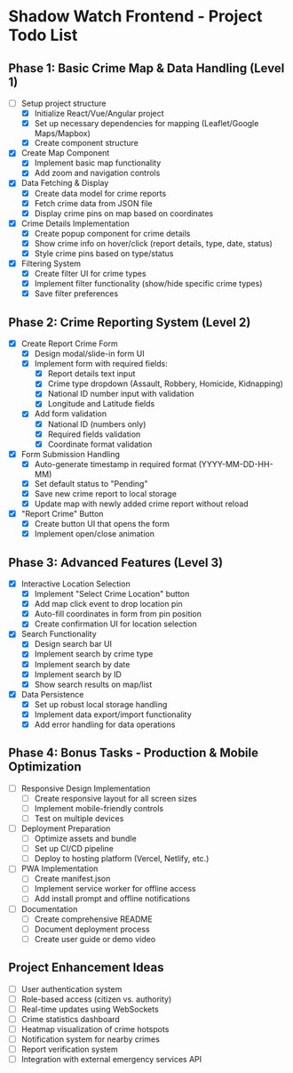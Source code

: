 # Shadow Watch Frontend - Project Todo List

## Phase 1: Basic Crime Map & Data Handling (Level 1)
- [ ] Setup project structure
  - [x] Initialize React/Vue/Angular project
  - [x] Set up necessary dependencies for mapping (Leaflet/Google Maps/Mapbox)
  - [x] Create component structure
- [x] Create Map Component
  - [x] Implement basic map functionality
  - [x] Add zoom and navigation controls
- [x] Data Fetching & Display
  - [x] Create data model for crime reports
  - [x] Fetch crime data from JSON file
  - [x] Display crime pins on map based on coordinates
- [x] Crime Details Implementation
  - [x] Create popup component for crime details
  - [x] Show crime info on hover/click (report details, type, date, status)
  - [x] Style crime pins based on type/status
- [x] Filtering System
  - [x] Create filter UI for crime types
  - [x] Implement filter functionality (show/hide specific crime types)
  - [x] Save filter preferences

## Phase 2: Crime Reporting System (Level 2)
- [x] Create Report Crime Form
  - [x] Design modal/slide-in form UI
  - [x] Implement form with required fields:
    - [x] Report details text input
    - [x] Crime type dropdown (Assault, Robbery, Homicide, Kidnapping)
    - [x] National ID number input with validation
    - [x] Longitude and Latitude fields
  - [x] Add form validation
    - [x] National ID (numbers only)
    - [x] Required fields validation
    - [x] Coordinate format validation
- [x] Form Submission Handling
  - [x] Auto-generate timestamp in required format (YYYY-MM-DD-HH-MM)
  - [x] Set default status to "Pending"
  - [x] Save new crime report to local storage
  - [x] Update map with newly added crime report without reload
- [x] "Report Crime" Button
  - [x] Create button UI that opens the form
  - [x] Implement open/close animation

## Phase 3: Advanced Features (Level 3)
- [x] Interactive Location Selection
  - [x] Implement "Select Crime Location" button
  - [x] Add map click event to drop location pin
  - [x] Auto-fill coordinates in form from pin position
  - [x] Create confirmation UI for location selection
- [x] Search Functionality
  - [x] Design search bar UI
  - [x] Implement search by crime type
  - [x] Implement search by date
  - [x] Implement search by ID
  - [x] Show search results on map/list
- [x] Data Persistence
  - [x] Set up robust local storage handling
  - [x] Implement data export/import functionality
  - [x] Add error handling for data operations

## Phase 4: Bonus Tasks - Production & Mobile Optimization
- [ ] Responsive Design Implementation
  - [ ] Create responsive layout for all screen sizes
  - [ ] Implement mobile-friendly controls
  - [ ] Test on multiple devices
- [ ] Deployment Preparation
  - [ ] Optimize assets and bundle
  - [ ] Set up CI/CD pipeline
  - [ ] Deploy to hosting platform (Vercel, Netlify, etc.)
- [ ] PWA Implementation
  - [ ] Create manifest.json
  - [ ] Implement service worker for offline access
  - [ ] Add install prompt and offline notifications
- [ ] Documentation
  - [ ] Create comprehensive README
  - [ ] Document deployment process
  - [ ] Create user guide or demo video

## Project Enhancement Ideas
- [ ] User authentication system
- [ ] Role-based access (citizen vs. authority)
- [ ] Real-time updates using WebSockets
- [ ] Crime statistics dashboard
- [ ] Heatmap visualization of crime hotspots
- [ ] Notification system for nearby crimes
- [ ] Report verification system
- [ ] Integration with external emergency services API
